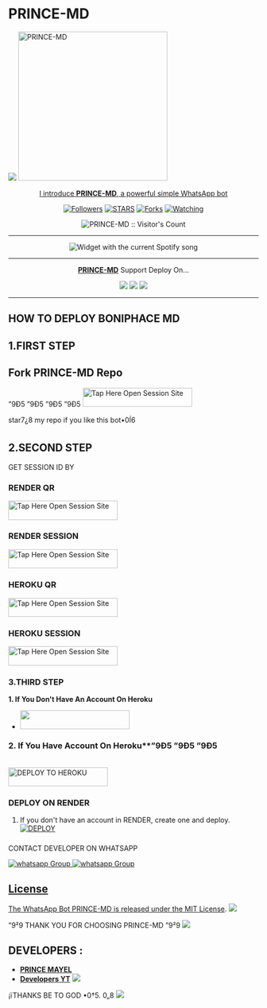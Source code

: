 # PRINCE-MD
 <a href="https://github.com/DenverCoder1/readme-typing-svg"><img src="https://readme-typing-svg.herokuapp.com?font=Time+New+Roman&color=red&size=25&center=true&vCenter=true&width=600&height=100&lines=I'm+PRINCE+MD+Created+by+PRINCE.&heart;++;Self-taught+Back-Created+By,;Ibrahim+Adams+Am+The,;Best+Is+Bot+For+You+To,;Deploy..<3"></a>
 <a href="https://telegra.ph/file/a426523c1f8b7ee7430f1.jpg">
 <img alt="PRINCE-MD" height="300" src="https://telegra.ph/file/6f286ab70044f47140d2f.jpg">
  
</h1> 
<p align="center">l introduce <b>PRINCE-MD</b>, a powerful simple WhatsApp bot </p>

</p>
  <p align="center">
<a href="https://github.com/Mayelprince?tab=followers"><img title="Followers" src="https://img.shields.io/github/followers/Mayelprince?label=Followers&style=social"></a>
<a href="https://github.com/Mayelprince/PRINCE-MD1/stargazers/"><img title="STARS" src="https://img.shields.io/github/stars/Mayelprince/PRINCE-MD1?&style=social"></a>
<a href="https://github.com/Mayelprince/PRINCE-MD1/network/members"><img title="Forks" src="https://img.shields.io/github/forks/Mayelprince/PRINCE-MD1?style=social"></a>
<a href="https://github.com/Mayelprince/PRINCE-MD1/watchers"><img title="Watching" src="https://img.shields.io/github/watchers/Mayelprince/PRINCE-MD1?label=Watching&style=social"></a>

</p>
<p align="center"><img src="https://profile-counter.glitch.me/{Mayelprince}/count.svg" alt="PRINCE-MD :: Visitor's Count"/></p>

---


</a>
  <div align="center">
  <img src="https://spogit.vercel.app/api?theme=dark&black=true&scan=true" alt="Widget with the current Spotify song"  />
</div>

---

<p align="center">
  <a href="https://github.com/Mayelprince/PRINCE-MD1"><b>PRINCE-MD</b></a> Support Deploy On...
</p>

<p align="center">
  <a href="https://github.com/Mayelprince/PRINCE-MD1/blob/main/temp/deploy-on-vps.md"><img src="https://img.shields.io/badge/self hosting-3d1513?style=for-the-badge&logo=serverless&logoColor=FD5750"></a>
  <a href="https://dashboard.heroku.com/new?template=https://github.com/boniphace478/Boniphace-Md/tree/main"><img src="https://img.shields.io/badge/heroku-9d7acc?style=for-the-badge&logo=heroku&logoColor=430098"></a>
  <a href="https://youtu.be/izoxfW3anrU"><img src="https://img.shields.io/badge/CodeSpace-green?colorA=%23ff000&colorB=%23017e40&style=for-the-badge&logo=git&logoColor=white"></a>
</p>



    
 
 



---





## HOW TO DEPLOY BONIPHACE MD


## 1.FIRST STEP 
## Fork PRINCE-MD Repo
”9Ð5 ”9Ð5  ”9Ð5 ”9Ð5
<a href="https://github.com/Mayelprince/PRINCE-MD1/fork"><img title="Tap Here Open Session Site" src="https://img.shields.io/badge/FORK THIS REPO-h?color=darkblue&style=for-the-badge&logo=msi" width="220" height="38.45"/></a></p>

star7¿8 my repo if you like this bot•0Í6


## 2.SECOND STEP 


 GET SESSION ID BY

### RENDER QR

<a href="https://https://boniphace-session.onrender.com/wasiqr"><img title="Tap Here Open Session Site" src="https://img.shields.io/badge/QR CODE-h?color=green&style=for-the-badge&logo=msi" width="220" height="38.45"/></a></p>

### RENDER SESSION

<a href="https://boniphace-session.onrender.com"><img title="Tap Here Open Session Site" src="https://img.shields.io/badge/PAIRING CODE-h?color=green&style=for-the-badge&logo=msi" width="220" height="38.45"/></a></p>


### HEROKU QR 

<a href="https://boniphace70-69db40dd600d.herokuapp.com/qr"><img title="Tap Here Open Session Site" src="https://img.shields.io/badge/QR CODE-h?color=darkblue&style=for-the-badge&logo=msi" width="220" height="38.45"/></a></p>

### HEROKU SESSION
 
<a href="https://boniphace70-69db40dd600d.herokuapp.com/"><img title="Tap Here Open Session Site" src="https://img.shields.io/badge/PAIRING CODE-h?color=darkblue&style=for-the-badge&logo=msi" width="220" height="38.45"/></a></p>


### 3.THIRD STEP 
**1. If You Don't Have An Account On Heroku**
- <a align="center"><a href="https://signup.heroku.com">
 <img src="https://img.shields.io/badge/Create%20Account%20Now-darkblue?style=for-the-badge&logo=heroku" width="220" height="38.45"/></a></p>

### 2. If You Have Account On Heroku**”9Ð5 ”9Ð5 ”9Ð5

   <br>
    <a href='https://dashboard.heroku.com/new?template=https://github.com/boniphace478/BONIPHACE-MD' target="_darkblue"><img alt='DEPLOY TO HEROKU' src="https://img.shields.io/badge/Deploy%20To%20Heroku-darkblue?style=for-the-badge&logo=heroku" width="200" height="38.45"/></a></p>


### DEPLOY ON RENDER

1. If you don't have an account in RENDER, create one and deploy.
    <br>
    <a href='https://dashboard.render.com/select-repo?type=web' target="_darkblue"><img alt='DEPLOY' src='https://img.shields.io/badge/-DEPLOY-black?style=for-the-badge&logo=render&logoColor=white'/></a>


   ###

CONTACT DEVELOPER ON WHATSAPP 

<a href="https://wa.link/4d9cpj" target="_blank">
    <img alt="whatsapp Group" src="https://img.shields.io/badge/boniphace tech contact -25D366?style=for-the-badge&logo=whatsapp&logoColor=white" />


  
 
<a href="https://whatsap.com/channel/0029VaiMm7dT51HS1T1G" target="_blank">
    <img alt="whatsapp Group" src="https://img.shields.io/badge/ PRINCE-MAYEL  CHANNEL -25D366?style=for-the-badge&logo=whatsapp&logoColor=white" />
 

## License

The WhatsApp Bot PRINCE-MD is released under the [MIT License](https://opensource.org/licenses/MIT).
<a><img src='https://i.imgur.com/LyHic3i.gif'/></a>

”9²9 THANK YOU FOR CHOOSING PRINCE-MD ”9²9
<a><img src='https://i.imgur.com/LyHic3i.gif'/></a>

## DEVELOPERS :

- [**PRINCE MAYEL**](https://github.com/Mayelprince)
- [**Developers YT**](https://youtue.com/@anthonyboniphace?si=86VH4Q_OQYO)
 <a><img src='https://i.imgur.com/LyHic3i.gif'/></a>
 
¡ïTHANKS BE TO GOD •0†5. 0„8
<a><img src='https://i.imgur.com/LyHic3i.gif'/></a>

     

